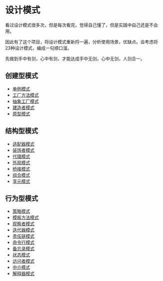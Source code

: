 设计模式
======
看过设计模式很多次，但是每次看完，觉得自己懂了，但是实践中自己还是不会用。

因此有了这个项目，将设计模式重新捋一遍，分析使用场景，优缺点。会考虑将23种设计模式，编成一句顺口溜。

先做到手中有剑，心中有剑，才能达成手中无剑，心中无剑，人剑合一。

## 创建型模式
* [单例模式](./pattern/create/Singleton.md)
* [工厂方法模式](./pattern/create/Factory.md)
* [抽象工厂模式](./pattern/create/AbstractFactory.md)
* [建造者模式](./pattern/create/Build.md)
* [原型模式](./pattern/create/Prototype.md)

## 结构型模式
* [适配器模式](./pattern/structure/Adapter.md)
* [装饰者模式](./pattern/structure/Decorator.md)
* [代理模式](./pattern/structure/Proxy.md)
* [外观模式](./pattern/structure/Facade.md)
* [桥接模式](./pattern/structure/Bridge.md)
* [组合模式](./pattern/structure/Composite.md)
* [享元模式](./pattern/structure/Share.md)

## 行为型模式
* [策略模式](./pattern/behavior/Strategy.md)
* [模板方法模式](./pattern/behavior/Template.md)
* [观察者模式](./pattern/behavior/Observer.md)
* [迭代器模式](./pattern/behavior/Iterator.md)
* [责任链模式](./pattern/behavior/Handler.md)
* [命令行模式](./pattern/behavior/Command.md)
* [备忘录模式](./pattern/behavior/Memo.md)
* [状态模式](./pattern/behavior/State.md)
* [访问者模式](./pattern/behavior/Visitor.md)
* [中介模式](./pattern/behavior/Mediator.md)
* [解释器模式](./pattern/behavior/Interpreter.md)

